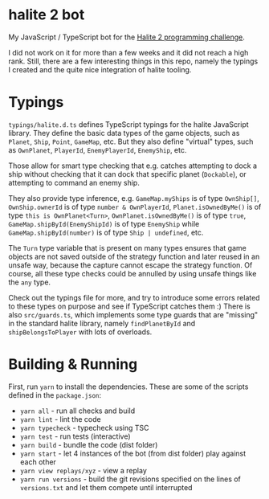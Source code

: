 # halite 2 bot

My JavaScript / TypeScript bot for the [Halite 2 programming challenge](https://github.com/HaliteChallenge/Halite-II).

I did not work on it for more than a few weeks and it did not reach a high rank.
Still, there are a few interesting things in this repo, namely the typings I created and the quite nice integration of halite tooling.

# Typings

`typings/halite.d.ts` defines TypeScript typings for the halite JavaScript library.
They  define the basic data types of the game objects, such as
`Planet`, `Ship`, `Point`, `GameMap`, etc.
But they also define "virtual" types, such as
`OwnPlanet`, `PlayerId`, `EnemyPlayerId`, `EnemyShip`, etc.

Those allow for smart type checking that e.g. catches
attempting to dock a ship without checking that it can dock that specific planet (`Dockable`),
or attempting to command an enemy ship.

They also provide type inference, e.g.
`GameMap.myShips` is of type `OwnShip[]`,
`OwnShip.ownerId` is of type `number & OwnPlayerId`,
`Planet.isOwnedByMe()` is of type `this is OwnPlanet<Turn>`,
`OwnPlanet.isOwnedByMe()` is of type `true`,
`GameMap.shipById(EnemyShipId)` is of type `EnemyShip` while
`GameMap.shipById(number)` is of type `Ship | undefined`, etc.

The `Turn` type variable that is present on many types ensures that game objects are not saved outside of the strategy function
and later reused in an unsafe way, because the capture cannot escape the strategy function.
Of course, all these type checks could be annulled by using unsafe things like the `any` type.

Check out the typings file for more, and try to introduce some errors related to these types on purpose and see if TypeScript catches them :)
There is also `src/guards.ts`, which implements some type guards that are "missing" in the standard halite library,
namely `findPlanetById` and `shipBelongsToPlayer` with lots of overloads.

# Building & Running

First, run `yarn` to install the dependencies.
These are some of the scripts defined in the `package.json`:

* `yarn all` - run all checks and build
* `yarn lint` - lint the code
* `yarn typecheck` - typecheck using TSC
* `yarn test` - run tests (interactive)
* `yarn build` - bundle the code (dist folder)
* `yarn start` - let 4 instances of the bot (from dist folder) play against each other
* `yarn view replays/xyz` - view a replay
* `yarn run versions` - build the git revisions specified on the lines of `versions.txt` and let them compete until interrupted
